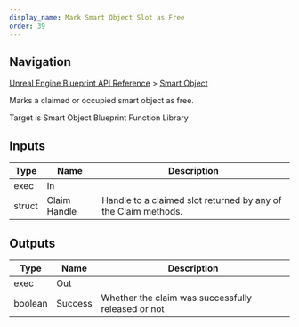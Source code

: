 ```yaml
---
display_name: Mark Smart Object Slot as Free
order: 39
---
```

## Navigation

[Unreal Engine Blueprint API Reference](https://dev.epicgames.com/documentation/en-us/unreal-engine/BlueprintAPI) > [Smart Object](https://dev.epicgames.com/documentation/en-us/unreal-engine/BlueprintAPI/SmartObject)

Marks a claimed or occupied smart object as free.

Target is Smart Object Blueprint Function Library

## Inputs

| Type | Name | Description |
| --- | --- | --- |
| exec | In |  |
| struct | Claim Handle | Handle to a claimed slot returned by any of the Claim methods. |

## Outputs

| Type | Name | Description |
| --- | --- | --- |
| exec | Out |  |
| boolean | Success | Whether the claim was successfully released or not |
